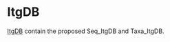 # ItgDB
[ItgDB](https://drive.google.com/drive/folders/1UVRXhawL95a8kiBrPxpH-kTbfJWr3Oq4?usp=sharing) contain the proposed Seq_ItgDB and Taxa_ItgDB. 
